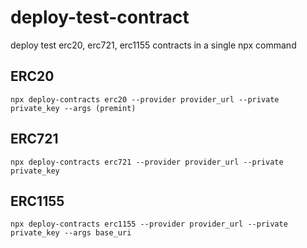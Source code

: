 # deploy-test-contract
deploy test erc20, erc721, erc1155 contracts in a single npx command

## ERC20
```
npx deploy-contracts erc20 --provider provider_url --private private_key --args (premint)
```

## ERC721
```
npx deploy-contracts erc721 --provider provider_url --private private_key
```

## ERC1155
```
npx deploy-contracts erc1155 --provider provider_url --private private_key --args base_uri
```
